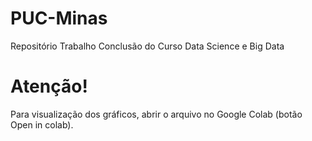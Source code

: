 # PUC-Minas
Repositório Trabalho Conclusão do Curso Data Science e Big Data

# Atenção! 
Para visualização dos gráficos, abrir o arquivo no Google Colab (botão Open in colab).
